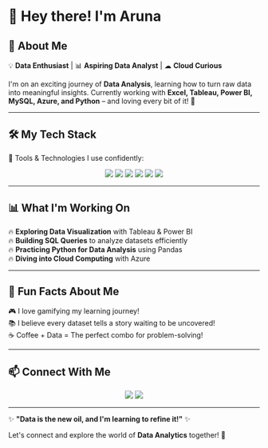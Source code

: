 # 👋 Hey there! I'm Aruna  

## 🚀 About Me  
💡 **Data Enthusiast** | 📊 **Aspiring Data Analyst** | ☁ **Cloud Curious**  

I'm on an exciting journey of **Data Analysis**, learning how to turn raw data into meaningful insights. Currently working with **Excel, Tableau, Power BI, MySQL, Azure, and Python** – and loving every bit of it! 🚀  

---

## 🛠️ My Tech Stack  
🎯 Tools & Technologies I use confidently:  

<p align="center">
  <img src="https://img.shields.io/badge/Excel-217346?style=for-the-badge&logo=microsoft-excel&logoColor=white"/>
  <img src="https://img.shields.io/badge/Tableau-E97627?style=for-the-badge&logo=tableau&logoColor=white"/>
  <img src="https://img.shields.io/badge/Power_BI-F2C811?style=for-the-badge&logo=power-bi&logoColor=black"/>
  <img src="https://img.shields.io/badge/MySQL-4479A1?style=for-the-badge&logo=mysql&logoColor=white"/>
  <img src="https://img.shields.io/badge/Microsoft_Azure-0089D6?style=for-the-badge&logo=microsoft-azure&logoColor=white"/>
  <img src="https://img.shields.io/badge/Python-3776AB?style=for-the-badge&logo=python&logoColor=white"/>
</p>

---

## 📊 What I'm Working On  
🔥 **Exploring Data Visualization** with Tableau & Power BI  
🔥 **Building SQL Queries** to analyze datasets efficiently  
🔥 **Practicing Python for Data Analysis** using Pandas  
🔥 **Diving into Cloud Computing** with Azure  

---

## 🎯 Fun Facts About Me  
🎮 I love gamifying my learning journey!  
📚 I believe every dataset tells a story waiting to be uncovered!  
☕ Coffee + Data = The perfect combo for problem-solving!  

---

## 📫 Connect With Me  
<p align="center">
  <a href="mailto:your-email@example.com"><img src="https://img.shields.io/badge/Email-D14836?style=for-the-badge&logo=gmail&logoColor=white"/></a>
  <a href="https://your-portfolio-site.com"><img src="https://img.shields.io/badge/Portfolio-000000?style=for-the-badge&logo=github&logoColor=white"/></a>
</p>

---

✨ **"Data is the new oil, and I'm learning to refine it!"** ✨  

Let's connect and explore the world of **Data Analytics** together! 🚀  
